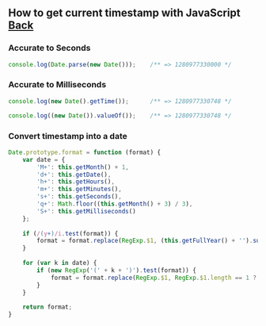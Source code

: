 ## How to get current timestamp with JavaScript [Back](./qa.md)

### Accurate to Seconds

```js
console.log(Date.parse(new Date()));    /** => 1280977330000 */
```

### Accurate to Milliseconds

```js
console.log(new Date().getTime());      /** => 1280977330748 */

console.log((new Date()).valueOf());    /** => 1280977330748 */
```

### Convert timestamp into a date

```js
Date.prototype.format = function (format) {
    var date = {
        'M+': this.getMonth() + 1,
        'd+': this.getDate(),
        'h+': this.getHours(),
        'm+': this.getMinutes(),
        's+': this.getSeconds(),
        'q+': Math.floor((this.getMonth() + 3) / 3),
        'S+': this.getMilliseconds()
    };
    
    if (/(y+)/i.test(format)) {
        format = format.replace(RegExp.$1, (this.getFullYear() + '').substr(4 - RegExp.$1.length));
    }
    
    for (var k in date) {
        if (new RegExp('(' + k + ')').test(format)) {
            format = format.replace(RegExp.$1, RegExp.$1.length == 1 ? date[k] : ('00' + date[k]).substr(('' + date[k]).length));
        }
    }
    
    return format;
}
```
